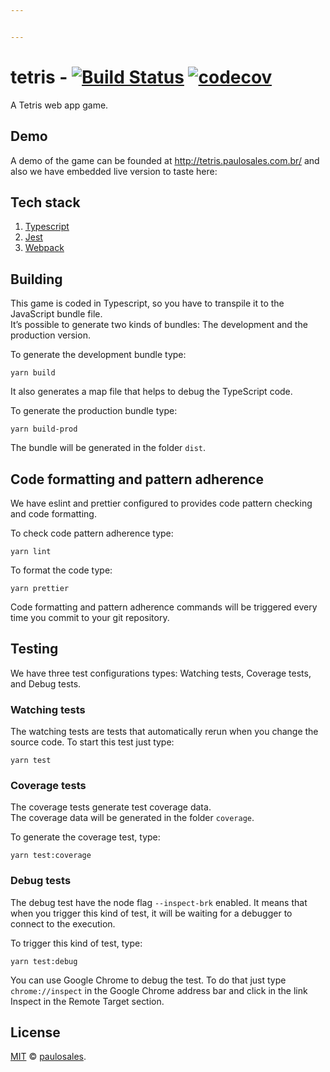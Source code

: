 ```yaml
---


---
```


<h1 id="tetris----">tetris - <a href="https://travis-ci.com/paulosales/tetris"><img src="https://travis-ci.com/paulosales/tetris.svg?branch=dev" alt="Build Status"></a> <a href="https://codecov.io/gh/paulosales/tetris"><img src="https://codecov.io/gh/paulosales/tetris/branch/dev/graph/badge.svg" alt="codecov"></a></h1>
<p>A Tetris web app game.</p>
<h2 id="demo">Demo</h2>
<p>A demo of the game can be founded at <a href="http://tetris.paulosales.com.br/">http://tetris.paulosales.com.br/</a> and also we have embedded live version to taste here:</p>

<h2 id="tech-stack">Tech stack</h2>
<ol>
<li><a href="https://www.typescriptlang.org/">Typescript</a></li>
<li><a href="https://jestjs.io/">Jest</a></li>
<li><a href="https://webpack.js.org/">Webpack</a></li>
</ol>
<h2 id="building">Building</h2>
<p>This game is coded in Typescript, so you have to transpile it to the JavaScript bundle file.<br>
It’s possible to generate two kinds of bundles: The development and the production version.</p>
<p>To generate the development bundle type:</p>
<pre class=" language-bash"><code class="prism  language-bash">yarn build
</code></pre>
<p>It also generates a map file that helps to debug the TypeScript code.</p>
<p>To generate the production bundle type:</p>
<pre class=" language-bash"><code class="prism  language-bash">yarn build-prod
</code></pre>
<p>The bundle will be generated in the folder <code>dist</code>.</p>
<h2 id="code-formatting-and-pattern-adherence">Code formatting and pattern adherence</h2>
<p>We have eslint and prettier configured to provides code pattern checking and code formatting.</p>
<p>To check code pattern adherence type:</p>
<pre class=" language-bash"><code class="prism  language-bash">yarn lint
</code></pre>
<p>To format the code type:</p>
<pre class=" language-bash"><code class="prism  language-bash">yarn prettier
</code></pre>
<p>Code formatting and pattern adherence commands will be triggered every time you commit to your git repository.</p>
<h2 id="testing">Testing</h2>
<p>We have three test configurations types: Watching tests, Coverage tests, and Debug tests.</p>
<h3 id="watching-tests">Watching tests</h3>
<p>The watching tests are tests that automatically rerun when you change the source code. To start this test just type:</p>
<pre class=" language-bash"><code class="prism  language-bash">yarn <span class="token function">test</span>
</code></pre>
<h3 id="coverage-tests">Coverage tests</h3>
<p>The coverage tests generate test coverage data.<br>
The coverage data will be generated in the folder <code>coverage</code>.</p>
<p>To generate the coverage test, type:</p>
<pre class=" language-bash"><code class="prism  language-bash">yarn test:coverage
</code></pre>
<h3 id="debug-tests">Debug tests</h3>
<p>The debug test have the node flag <code>--inspect-brk</code> enabled. It means that when you trigger this kind of test, it will be waiting for a debugger to connect to the execution.</p>
<p>To trigger this kind of test, type:</p>
<pre class=" language-bash"><code class="prism  language-bash">yarn test:debug
</code></pre>
<p>You can use Google Chrome to debug the test. To do that just type <code>chrome://inspect</code> in the Google Chrome address bar and click in the link Inspect in the Remote Target section.</p>
<h2 id="license">License</h2>
<p><a href="https://github.com/paulosales/tetris/blob/master/LICENSE">MIT</a> © <a href="https://github.com/paulosales/">paulosales</a>.</p>

